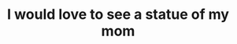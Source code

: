 ---
pid: LLP264
title: I would love to see a statue of my mom
location_transcription: at our school
zipcode: 
outside_phl: 
neighborhood: 
age: 
age_range: 
instagram: 
image_file_name: LLP_264.jpg
proposal_transcription: 
topic: Family
topic_summary: '0'
type: Sculpture Statue
keywords_other: mom
credit: 
image_labels: 
twitter: 
facebook: 
permalink: "/monuments/llp264/"
layout: item-page
---